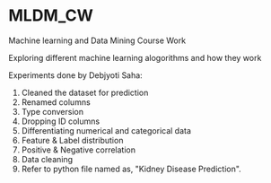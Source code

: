 # MLDM_CW
Machine learning and Data Mining Course Work 

Exploring different machine learning alogorithms and how they work 


Experiments done by Debjyoti Saha:
1. Cleaned the dataset for prediction
2. Renamed columns
3. Type conversion
4. Dropping ID columns
5. Differentiating numerical and categorical data
6. Feature & Label distribution
7. Positive & Negative correlation
8. Data cleaning
9. Refer to python file named as, "Kidney Disease Prediction".
